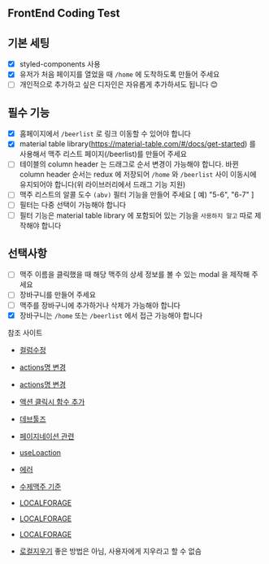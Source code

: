 ## FrontEnd Coding Test

## 기본 세팅

- [x] styled-components 사용
- [x] 유저가 처음 페이지를 열었을 때 `/home` 에 도착하도록 만들어 주세요
- [ ] 개인적으로 추가하고 싶은 디자인은 자유롭게 추가하셔도 됩니다 😊

## 필수 기능

- [x] 홈페이지에서 `/beerlist` 로 링크 이동할 수 있어야 합니다
- [x] material table library(https://material-table.com/#/docs/get-started) 를 사용해서 맥주 리스트 페이지(/beerlist)를 만들어 주세요
- [ ] 테이블의 column header 는 드래그로 순서 변경이 가능해야 합니다. 바뀐 column header 순서는 redux 에 저장되어 `/home` 와 `/beerlist` 사이 이동시에 유지되어야 합니다(위 라이브러리에서 드래그 기능 지원)
- [ ] 맥주 리스트의 알콜 도수 `(abv)` 필터 기능을 만들어 주세요 [ 예) "5-6", "6-7" ]
- [ ] 필터는 다중 선택이 가능해야 합니다
- [ ] 필터 기능은 material table library 에 포함되어 있는 기능을 `사용하지 말고` 따로 제작해야 합니다

## 선택사항

- [ ] 맥주 이름을 클릭했을 때 해당 맥주의 상세 정보를 볼 수 있는 modal 을 제작해 주세요
- [ ] 장바구니를 만들어 주세요
- [ ] 맥주를 장바구니에 추가하거나 삭제가 가능해야 합니다
- [x] 장바구니는 `/home` 또는 `/beerlist` 에서 접근 가능해야 합니다

참조 사이트

- [컬럼수정](https://stackoverflow.com/questions/62539462/material-table-how-change-width-of-the-columns)
- [actions명 변경](https://github.com/mbrn/material-table/issues/404)
- [actions명 변경](https://stackoverflow.com/questions/66454532/material-ui-material-table-tablepagination-issue-react)
- [액션 클릭시 함수 추가](https://stackoverflow.com/questions/59781114/changing-the-style-of-actions-in-material-table-react)
- [데브툴즈](https://github.com/zalmoxisus/redux-devtools-extension)
- [페이지네이션 관련](https://material-table.com/#/docs/all-props)
- [useLoaction](https://den-shin.tistory.com/m/40)

- [에러](https://stackoverflow.com/questions/67418186/error-storing-data-domexception-failed-to-execute-setitem-on-storage-setti)

- [수제맥주 기준](https://pubbronx.tistory.com/6)

- [LOCALFORAGE](https://localforage.github.io/localForage/)
- [LOCALFORAGE](http://hacks.mozilla.or.kr/2014/05/localforage-offline-storage-improved-2/)
- [LOCALFORAGE](https://github.com/localForage/localForage)
- [로컬지우기](https://laracasts.com/discuss/channels/laravel/failed-to-execute-setitem-on-storage-setting-the-value-of-136114546-exceeded-the-quota-vue)
  좋은 방법은 아님, 사용자에게 지우라고 할 수 없슴
